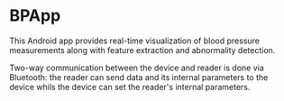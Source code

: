 # BPApp

This Android app provides real-time visualization of blood pressure measurements along with feature extraction and abnormality detection.

Two-way communication between the device and reader is done via Bluetooth: the reader can send data and its internal parameters to the device whils the device can set the reader's internal parameters. 

